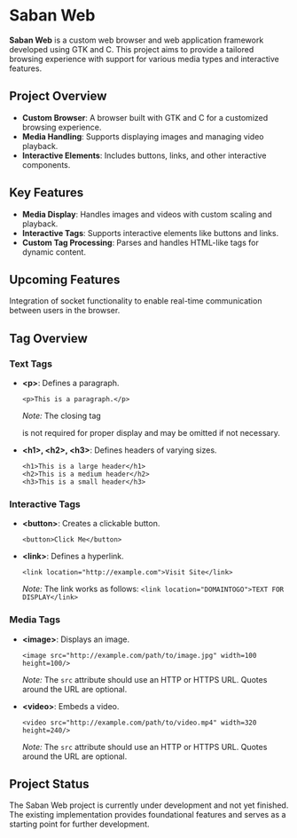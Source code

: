 <body>
    <h1>Saban Web</h1>
    <p><strong>Saban Web</strong> is a custom web browser and web application framework developed using GTK and C. This project aims to provide a tailored browsing experience with support for various media types and interactive features.</p>
    <h2>Project Overview</h2>
    <ul>
        <li><strong>Custom Browser</strong>: A browser built with GTK and C for a customized browsing experience.</li>
        <li><strong>Media Handling</strong>: Supports displaying images and managing video playback.</li>
        <li><strong>Interactive Elements</strong>: Includes buttons, links, and other interactive components.</li>
    </ul>
    <h2>Key Features</h2>
    <ul>
        <li><strong>Media Display</strong>: Handles images and videos with custom scaling and playback.</li>
        <li><strong>Interactive Tags</strong>: Supports interactive elements like buttons and links.</li>
        <li><strong>Custom Tag Processing</strong>: Parses and handles HTML-like tags for dynamic content.</li>
    </ul>
    <h2>Upcoming Features</h2>
    <p>Integration of socket functionality to enable real-time communication between users in the browser.</p>
    <h2>Tag Overview</h2>
    <h3>Text Tags</h3>
    <ul>
        <li><strong>&lt;p&gt;</strong>: Defines a paragraph.
            <pre><code>&lt;p&gt;This is a paragraph.&lt;/p&gt;</code></pre>
            <p><em>Note:</em> The closing tag </p> is not required for proper display and may be omitted if not necessary.</p>
        </li>
        <li><strong>&lt;h1&gt;, &lt;h2&gt;, &lt;h3&gt;</strong>: Defines headers of varying sizes.
            <pre><code>&lt;h1&gt;This is a large header&lt;/h1&gt;
&lt;h2&gt;This is a medium header&lt;/h2&gt;
&lt;h3&gt;This is a small header&lt;/h3&gt;</code></pre>
        </li>
    </ul>
    <h3>Interactive Tags</h3>
    <ul>
        <li><strong>&lt;button&gt;</strong>: Creates a clickable button.
            <pre><code>&lt;button&gt;Click Me&lt;/button&gt;</code></pre>
        </li>
        <li><strong>&lt;link&gt;</strong>: Defines a hyperlink.
            <pre><code>&lt;link location="http://example.com"&gt;Visit Site&lt;/link&gt;</code></pre>
            <p><em>Note:</em> The link works as follows: <code>&lt;link location="DOMAINTOGO"&gt;TEXT FOR DISPLAY&lt;/link&gt;</code></p>
        </li>
    </ul>
    <h3>Media Tags</h3>
    <ul>
        <li><strong>&lt;image&gt;</strong>: Displays an image.
            <pre><code>&lt;image src="http://example.com/path/to/image.jpg" width=100 height=100/&gt;</code></pre>
            <p><em>Note:</em> The <code>src</code> attribute should use an HTTP or HTTPS URL. Quotes around the URL are optional.</p>
        </li>
        <li><strong>&lt;video&gt;</strong>: Embeds a video.
            <pre><code>&lt;video src="http://example.com/path/to/video.mp4" width=320 height=240/&gt;</code></pre>
            <p><em>Note:</em> The <code>src</code> attribute should use an HTTP or HTTPS URL. Quotes around the URL are optional.</p>
        </li>
    </ul>
    <h2>Project Status</h2>
    <p>The Saban Web project is currently under development and not yet finished. The existing implementation provides foundational features and serves as a starting point for further development.</p>
</body>
</html>
